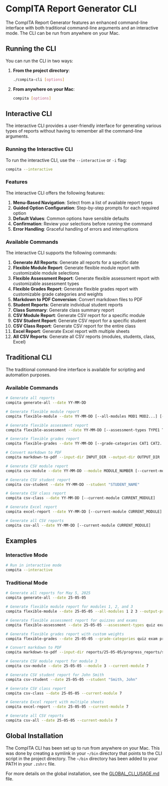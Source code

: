 # CompITA Report Generator CLI

The CompITA Report Generator features an enhanced command-line interface with both traditional command-line arguments and an interactive mode. The CLI can be run from anywhere on your Mac.

## Running the CLI

You can run the CLI in two ways:

1. **From the project directory**:
   ```bash
   ./compita-cli [options]
   ```

2. **From anywhere on your Mac**:
   ```bash
   compita [options]
   ```

## Interactive CLI

The interactive CLI provides a user-friendly interface for generating various types of reports without having to remember all the command-line arguments.

### Running the Interactive CLI

To run the interactive CLI, use the `--interactive` or `-i` flag:

```bash
compita --interactive
```

### Features

The interactive CLI offers the following features:

1. **Menu-Based Navigation**: Select from a list of available report types
2. **Guided Option Configuration**: Step-by-step prompts for each required option
3. **Default Values**: Common options have sensible defaults
4. **Confirmation**: Review your selections before running the command
5. **Error Handling**: Graceful handling of errors and interruptions

### Available Commands

The interactive CLI supports the following commands:

1. **Generate All Reports**: Generate all reports for a specific date
2. **Flexible Module Report**: Generate flexible module report with customizable module selections
3. **Flexible Assessment Report**: Generate flexible assessment report with customizable assessment types
4. **Flexible Grades Report**: Generate flexible grades report with customizable grade categories and weights
5. **Markdown to PDF Conversion**: Convert markdown files to PDF
6. **Student Reports**: Generate individual student reports
7. **Class Summary**: Generate class summary report
8. **CSV Module Report**: Generate CSV report for a specific module
9. **CSV Student Report**: Generate CSV report for a specific student
10. **CSV Class Report**: Generate CSV report for the entire class
11. **Excel Report**: Generate Excel report with multiple sheets
12. **All CSV Reports**: Generate all CSV reports (modules, students, class, Excel)

## Traditional CLI

The traditional command-line interface is available for scripting and automation purposes.

### Available Commands

```bash
# Generate all reports
compita generate-all --date YY-MM-DD

# Generate flexible module report
compita flexible-module --date YY-MM-DD [--all-modules MOD1 MOD2...] [--subset-modules MOD1 MOD2...] [--exclude-modules MOD1 MOD2...] [--output-prefix PREFIX] [--count-partial]

# Generate flexible assessment report
compita flexible-assessment --date YY-MM-DD [--assessment-types TYPE1 TYPE2...] [--output-prefix PREFIX]

# Generate flexible grades report
compita flexible-grades --date YY-MM-DD [--grade-categories CAT1 CAT2...] [--grade-weights W1 W2...] [--output-prefix PREFIX]

# Convert markdown to PDF
compita markdown-to-pdf --input-dir INPUT_DIR --output-dir OUTPUT_DIR

# Generate CSV module report
compita csv-module --date YY-MM-DD --module MODULE_NUMBER [--current-module CURRENT_MODULE]

# Generate CSV student report
compita csv-student --date YY-MM-DD --student "STUDENT_NAME"

# Generate CSV class report
compita csv-class --date YY-MM-DD [--current-module CURRENT_MODULE]

# Generate Excel report
compita excel-report --date YY-MM-DD [--current-module CURRENT_MODULE]

# Generate all CSV reports
compita csv-all --date YY-MM-DD [--current-module CURRENT_MODULE]
```

## Examples

### Interactive Mode

```bash
# Run in interactive mode
compita --interactive
```

### Traditional Mode

```bash
# Generate all reports for May 5, 2025
compita generate-all --date 25-05-05

# Generate flexible module report for modules 1, 2, and 3
compita flexible-module --date 25-05-05 --all-modules 1 2 3 --output-prefix module_report

# Generate flexible assessment report for quizzes and exams
compita flexible-assessment --date 25-05-05 --assessment-types quiz exam --output-prefix assessment_report

# Generate flexible grades report with custom weights
compita flexible-grades --date 25-05-05 --grade-categories quiz exam project --grade-weights 0.3 0.4 0.3 --output-prefix grades_report

# Convert markdown to PDF
compita markdown-to-pdf --input-dir reports/25-05-05/progress_reports/student_reports --output-dir reports/25-05-05/executive_reports/student_reports

# Generate CSV module report for module 3
compita csv-module --date 25-05-05 --module 3 --current-module 7

# Generate CSV student report for John Smith
compita csv-student --date 25-05-05 --student "Smith, John"

# Generate CSV class report
compita csv-class --date 25-05-05 --current-module 7

# Generate Excel report with multiple sheets
compita excel-report --date 25-05-05 --current-module 7

# Generate all CSV reports
compita csv-all --date 25-05-05 --current-module 7
```

## Global Installation

The CompITA CLI has been set up to run from anywhere on your Mac. This was done by creating a symlink in your `~/bin` directory that points to the CLI script in the project directory. The `~/bin` directory has been added to your PATH in your `.zshrc` file.

For more details on the global installation, see the [GLOBAL_CLI_USAGE.md](GLOBAL_CLI_USAGE.md) file.
